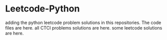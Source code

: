 # Leetcode-Python
adding the python leetcode problem solutions in this repositories. 
The code files are here.
all CTCI problems solutions are here.
some leetcode solutions are here.

















































































































































































































































































































































































































































































































































































































































































































































































